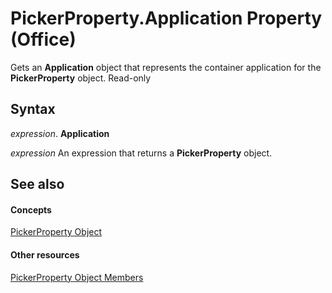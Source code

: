 
# PickerProperty.Application Property (Office)

Gets an  **Application** object that represents the container application for the **PickerProperty** object. Read-only


## Syntax

 _expression_. **Application**

 _expression_ An expression that returns a **PickerProperty** object.


## See also


#### Concepts


[PickerProperty Object](fd3702fe-bf03-f22c-78c2-ac6c47a1d028.md)
#### Other resources


[PickerProperty Object Members](0896b930-e732-832c-ff09-8a283628524c.md)